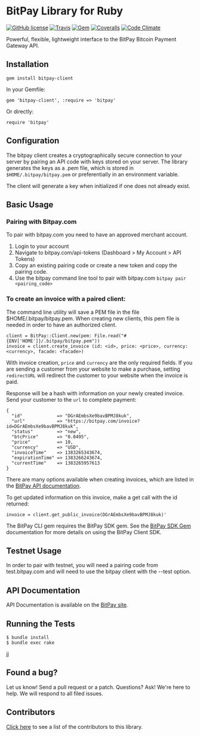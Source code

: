 # BitPay Library for Ruby

[![GitHub license](https://img.shields.io/badge/license-MIT-blue.svg?style=flat-square)](https://raw.githubusercontent.com/bitpay/ruby-cli/master/LICENSE.md)
[![Travis](https://img.shields.io/travis/bitpay/ruby-cli.svg?style=flat-square)](https://travis-ci.org/bitpay/ruby-cli)
[![Gem](https://img.shields.io/gem/v/bitpay-client.svg?style=flat-square)](https://rubygems.org/gems/bitpay-client)
[![Coveralls](https://img.shields.io/coveralls/bitpay/ruby-cli.svg?style=flat-square)](https://coveralls.io/github/bitpay/ruby-cli)
[![Code Climate](https://img.shields.io/codeclimate/github/bitpay/ruby-cli.svg?style=flat-square)](https://codeclimate.com/github/bitpay/ruby-cli)

Powerful, flexible, lightweight interface to the BitPay Bitcoin Payment Gateway API.

## Installation

    gem install bitpay-client

In your Gemfile:

    gem 'bitpay-client', :require => 'bitpay'

Or directly:

    require 'bitpay'

## Configuration

The bitpay client creates a cryptographically secure connection to your server by pairing an API code with keys stored on your server. The library generates the keys as a .pem file, which is stored in `$HOME/.bitpay/bitpay.pem` or preferentially in an environment variable.

The client will generate a key when initialized if one does not already exist.

## Basic Usage

### Pairing with Bitpay.com

To pair with bitpay.com you need to have an approved merchant account.  
1. Login to your account  
2. Navigate to bitpay.com/api-tokens (Dashboard > My Account > API Tokens)  
3. Copy an existing pairing code or create a new token and copy the pairing code.  
4. Use the bitpay command line tool to pair with bitpay.com `bitpay pair <pairing_code>`

### To create an invoice with a paired client:

The command line utility will save a PEM file in the file $HOME/.bitpay/bitpay.pem. When creating new clients, this pem file is needed in order to have an authorized client.

    client = BitPay::Client.new(pem: File.read("#{ENV['HOME']}/.bitpay/bitpay.pem"))
    invoice = client.create_invoice (id: <id>, price: <price>, currency: <currency>, facade: <facade>)

With invoice creation, `price` and `currency` are the only required fields. If you are sending a customer from your website to make a purchase, setting `redirectURL` will redirect the customer to your website when the invoice is paid.

Response will be a hash with information on your newly created invoice. Send your customer to the `url` to complete payment:

    {
      "id"             => "DGrAEmbsXe9bavBPMJ8kuk",
      "url"            => "https://bitpay.com/invoice?id=DGrAEmbsXe9bavBPMJ8kuk",
      "status"         => "new",
      "btcPrice"       => "0.0495",
      "price"          => 10,
      "currency"       => "USD",
      "invoiceTime"    => 1383265343674,
      "expirationTime" => 1383266243674,
      "currentTime"    => 1383265957613
    }

There are many options available when creating invoices, which are listed in the [BitPay API documentation](https://bitpay.com/bitcoin-payment-gateway-api).

To get updated information on this invoice, make a get call with the id returned:

    invoice = client.get_public_invoice(DGrAEmbsXe9bavBPMJ8kuk)'

The BitPay CLI gem requires the BitPay SDK gem. See the [BitPay SDK Gem](https://github.com/bitpay/ruby-client/blob/master/GUIDE.md) documentation for more details on using the BitPay Client SDK.

## Testnet Usage

In order to pair with testnet, you will need a pairing code from test.bitpay.com and will need to use the bitpay client with the --test option.

## API Documentation

API Documentation is available on the [BitPay site](https://bitpay.com/api).

## Running the Tests

    $ bundle install
    $ bundle exec rake
jj
## Found a bug?
Let us know! Send a pull request or a patch. Questions? Ask! We're here to help. We will respond to all filed issues.

## Contributors
[Click here](https://github.com/bitpay/ruby-client/graphs/contributors) to see a list of the contributors to this library.

